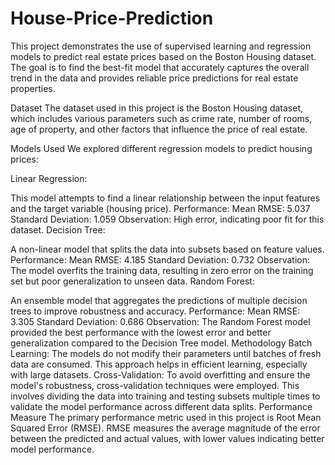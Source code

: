 # House-Price-Prediction

This project demonstrates the use of supervised learning and regression models to predict real estate prices based on the Boston Housing dataset. The goal is to find the best-fit model that accurately captures the overall trend in the data and provides reliable price predictions for real estate properties.

Dataset
The dataset used in this project is the Boston Housing dataset, which includes various parameters such as crime rate, number of rooms, age of property, and other factors that influence the price of real estate.

Models Used
We explored different regression models to predict housing prices:

Linear Regression:

This model attempts to find a linear relationship between the input features and the target variable (housing price).
Performance:
Mean RMSE: 5.037
Standard Deviation: 1.059
Observation: High error, indicating poor fit for this dataset.
Decision Tree:

A non-linear model that splits the data into subsets based on feature values.
Performance:
Mean RMSE: 4.185
Standard Deviation: 0.732
Observation: The model overfits the training data, resulting in zero error on the training set but poor generalization to unseen data.
Random Forest:

An ensemble model that aggregates the predictions of multiple decision trees to improve robustness and accuracy.
Performance:
Mean RMSE: 3.305
Standard Deviation: 0.686
Observation: The Random Forest model provided the best performance with the lowest error and better generalization compared to the Decision Tree model.
Methodology
Batch Learning: The models do not modify their parameters until batches of fresh data are consumed. This approach helps in efficient learning, especially with large datasets.
Cross-Validation: To avoid overfitting and ensure the model's robustness, cross-validation techniques were employed. This involves dividing the data into training and testing subsets multiple times to validate the model performance across different data splits.
Performance Measure
The primary performance metric used in this project is Root Mean Squared Error (RMSE). RMSE measures the average magnitude of the error between the predicted and actual values, with lower values indicating better model performance.
